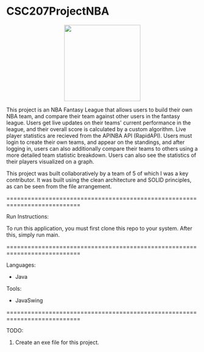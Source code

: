 # CSC207ProjectNBA

<p align="center">
  <img src = "https://github.com/pete8751/CSC207ProjectNBA/blob/master/src/assests/icons/bball.png" width = "200" height = "200" />
</p>

This project is an NBA Fantasy League that allows users to build their own NBA team, and compare their team against other users in the fantasy league. Users get live updates on their teams' current performance in the league, and their overall score is 
calculated by a custom algorithm. Live player statistics are recieved from the APINBA API (RapidAPI). Users must login to create their own teams, and appear on the standings, and after logging in, users can also additionally compare their teams 
to others using a more detailed team statistic breakdown. Users can also see the statistics of their players visualized on a graph. 

This project was built collaboratively by a team of 5 of which I was a key contributor. It was built using the clean architecture and SOLID principles, as can be seen from the file arrangement.

===========================================================================

Run Instructions:

To run this application, you must first clone this repo to your system.
After this, simply run main. 

===========================================================================

Languages: 
- Java

Tools:
- JavaSwing

===========================================================================

TODO: 
1. Create an exe file for this project.
